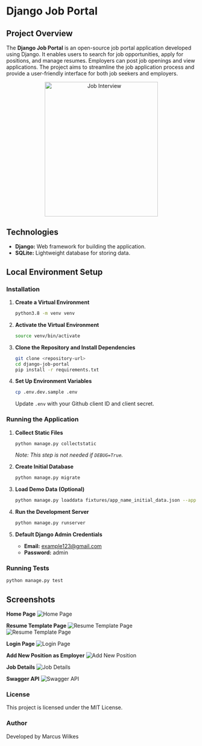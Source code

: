 # Django Job Portal

## Project Overview

The **Django Job Portal** is an open-source job portal application developed using Django. It enables users to search for job opportunities, apply for positions, and manage resumes. Employers can post job openings and view applications. The project aims to streamline the job application process and provide a user-friendly interface for both job seekers and employers.

<div align="center">
<img src="./screenshots/illustration.png" alt="Job Interview" width="300" height="356.5">
</div>

## Technologies

- **Django:** Web framework for building the application.
- **SQLite:** Lightweight database for storing data.

## Local Environment Setup

### Installation

1. **Create a Virtual Environment**

    ```bash
    python3.8 -m venv venv
    ```

2. **Activate the Virtual Environment**

    ```bash
    source venv/bin/activate
    ```

3. **Clone the Repository and Install Dependencies**

    ```bash
    git clone <repository-url>
    cd django-job-portal
    pip install -r requirements.txt
    ```

4. **Set Up Environment Variables**

    ```bash
    cp .env.dev.sample .env
    ```
    Update `.env` with your Github client ID and client secret.

### Running the Application

1. **Collect Static Files**

    ```bash
    python manage.py collectstatic
    ```
    *Note: This step is not needed if `DEBUG=True`.*

2. **Create Initial Database**

    ```bash
    python manage.py migrate
    ```

3. **Load Demo Data (Optional)**

    ```bash
    python manage.py loaddata fixtures/app_name_initial_data.json --app app.model_name
    ```

4. **Run the Development Server**

    ```bash
    python manage.py runserver
    ```

5. **Default Django Admin Credentials**

    - **Email:** example123@gmail.com
    - **Password:** admin

### Running Tests

```bash
python manage.py test
```
## Screenshots

**Home Page**
![Home Page](screenshots/one.png)

**Resume Template Page**
![Resume Template Page](screenshots/six.png)
![Resume Template Page](screenshots/seven.png)

**Login Page**
![Login Page](screenshots/five.png)

**Add New Position as Employer**
![Add New Position](screenshots/two.png)

**Job Details**
![Job Details](screenshots/three.png)

**Swagger API**
![Swagger API](screenshots/four.png)
### License
This project is licensed under the MIT License.

### Author
Developed by Marcus Wilkes
